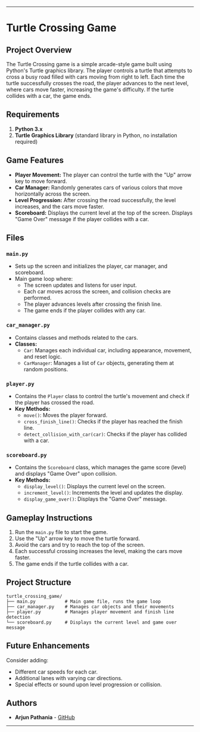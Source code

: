
---
# Turtle Crossing Game

## Project Overview
The Turtle Crossing game is a simple arcade-style game built using Python's Turtle graphics library. The player controls a turtle that attempts to cross a busy road filled with cars moving from right to left. Each time the turtle successfully crosses the road, the player advances to the next level, where cars move faster, increasing the game's difficulty. If the turtle collides with a car, the game ends.

## Requirements
1. **Python 3.x**
2. **Turtle Graphics Library** (standard library in Python, no installation required)

## Game Features
- **Player Movement:** The player can control the turtle with the "Up" arrow key to move forward.
- **Car Manager:** Randomly generates cars of various colors that move horizontally across the screen.
- **Level Progression:** After crossing the road successfully, the level increases, and the cars move faster.
- **Scoreboard:** Displays the current level at the top of the screen. Displays "Game Over" message if the player collides with a car.
  
## Files

### `main.py`
- Sets up the screen and initializes the player, car manager, and scoreboard.
- Main game loop where:
  - The screen updates and listens for user input.
  - Each car moves across the screen, and collision checks are performed.
  - The player advances levels after crossing the finish line.
  - The game ends if the player collides with any car.

### `car_manager.py`
- Contains classes and methods related to the cars.
- **Classes:**
  - `Car`: Manages each individual car, including appearance, movement, and reset logic.
  - `CarManager`: Manages a list of `Car` objects, generating them at random positions.
  
### `player.py`
- Contains the `Player` class to control the turtle's movement and check if the player has crossed the road.
- **Key Methods:**
  - `move()`: Moves the player forward.
  - `cross_finish_line()`: Checks if the player has reached the finish line.
  - `detect_collision_with_car(car)`: Checks if the player has collided with a car.

### `scoreboard.py`
- Contains the `Scoreboard` class, which manages the game score (level) and displays "Game Over" upon collision.
- **Key Methods:**
  - `display_level()`: Displays the current level on the screen.
  - `increment_level()`: Increments the level and updates the display.
  - `display_game_over()`: Displays the "Game Over" message.

## Gameplay Instructions
1. Run the `main.py` file to start the game.
2. Use the "Up" arrow key to move the turtle forward.
3. Avoid the cars and try to reach the top of the screen.
4. Each successful crossing increases the level, making the cars move faster.
5. The game ends if the turtle collides with a car.

## Project Structure
```
turtle_crossing_game/
├── main.py           # Main game file, runs the game loop
├── car_manager.py    # Manages car objects and their movements
├── player.py         # Manages player movement and finish line detection
└── scoreboard.py     # Displays the current level and game over message
```

## Future Enhancements
Consider adding:
- Different car speeds for each car.
- Additional lanes with varying car directions.
- Special effects or sound upon level progression or collision.

## Authors
- **Arjun Pathania** - [GitHub](https://github.com/ArjunPathania/100_Days_Of_Python)
---
